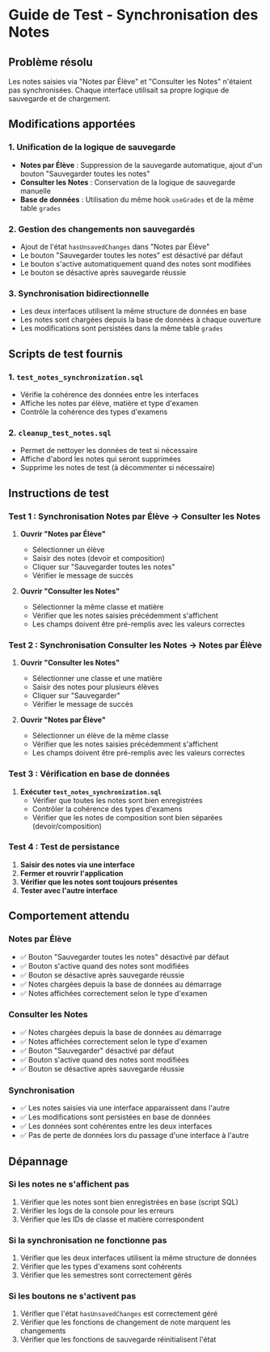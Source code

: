 # Guide de Test - Synchronisation des Notes

## Problème résolu
Les notes saisies via "Notes par Élève" et "Consulter les Notes" n'étaient pas synchronisées. Chaque interface utilisait sa propre logique de sauvegarde et de chargement.

## Modifications apportées

### 1. Unification de la logique de sauvegarde
- **Notes par Élève** : Suppression de la sauvegarde automatique, ajout d'un bouton "Sauvegarder toutes les notes"
- **Consulter les Notes** : Conservation de la logique de sauvegarde manuelle
- **Base de données** : Utilisation du même hook `useGrades` et de la même table `grades`

### 2. Gestion des changements non sauvegardés
- Ajout de l'état `hasUnsavedChanges` dans "Notes par Élève"
- Le bouton "Sauvegarder toutes les notes" est désactivé par défaut
- Le bouton s'active automatiquement quand des notes sont modifiées
- Le bouton se désactive après sauvegarde réussie

### 3. Synchronisation bidirectionnelle
- Les deux interfaces utilisent la même structure de données en base
- Les notes sont chargées depuis la base de données à chaque ouverture
- Les modifications sont persistées dans la même table `grades`

## Scripts de test fournis

### 1. `test_notes_synchronization.sql`
- Vérifie la cohérence des données entre les interfaces
- Affiche les notes par élève, matière et type d'examen
- Contrôle la cohérence des types d'examens

### 2. `cleanup_test_notes.sql`
- Permet de nettoyer les données de test si nécessaire
- Affiche d'abord les notes qui seront supprimées
- Supprime les notes de test (à décommenter si nécessaire)

## Instructions de test

### Test 1 : Synchronisation Notes par Élève → Consulter les Notes

1. **Ouvrir "Notes par Élève"**
   - Sélectionner un élève
   - Saisir des notes (devoir et composition)
   - Cliquer sur "Sauvegarder toutes les notes"
   - Vérifier le message de succès

2. **Ouvrir "Consulter les Notes"**
   - Sélectionner la même classe et matière
   - Vérifier que les notes saisies précédemment s'affichent
   - Les champs doivent être pré-remplis avec les valeurs correctes

### Test 2 : Synchronisation Consulter les Notes → Notes par Élève

1. **Ouvrir "Consulter les Notes"**
   - Sélectionner une classe et une matière
   - Saisir des notes pour plusieurs élèves
   - Cliquer sur "Sauvegarder"
   - Vérifier le message de succès

2. **Ouvrir "Notes par Élève"**
   - Sélectionner un élève de la même classe
   - Vérifier que les notes saisies précédemment s'affichent
   - Les champs doivent être pré-remplis avec les valeurs correctes

### Test 3 : Vérification en base de données

1. **Exécuter `test_notes_synchronization.sql`**
   - Vérifier que toutes les notes sont bien enregistrées
   - Contrôler la cohérence des types d'examens
   - Vérifier que les notes de composition sont bien séparées (devoir/composition)

### Test 4 : Test de persistance

1. **Saisir des notes via une interface**
2. **Fermer et rouvrir l'application**
3. **Vérifier que les notes sont toujours présentes**
4. **Tester avec l'autre interface**

## Comportement attendu

### Notes par Élève
- ✅ Bouton "Sauvegarder toutes les notes" désactivé par défaut
- ✅ Bouton s'active quand des notes sont modifiées
- ✅ Bouton se désactive après sauvegarde réussie
- ✅ Notes chargées depuis la base de données au démarrage
- ✅ Notes affichées correctement selon le type d'examen

### Consulter les Notes
- ✅ Notes chargées depuis la base de données au démarrage
- ✅ Notes affichées correctement selon le type d'examen
- ✅ Bouton "Sauvegarder" désactivé par défaut
- ✅ Bouton s'active quand des notes sont modifiées
- ✅ Bouton se désactive après sauvegarde réussie

### Synchronisation
- ✅ Les notes saisies via une interface apparaissent dans l'autre
- ✅ Les modifications sont persistées en base de données
- ✅ Les données sont cohérentes entre les deux interfaces
- ✅ Pas de perte de données lors du passage d'une interface à l'autre

## Dépannage

### Si les notes ne s'affichent pas
1. Vérifier que les notes sont bien enregistrées en base (script SQL)
2. Vérifier les logs de la console pour les erreurs
3. Vérifier que les IDs de classe et matière correspondent

### Si la synchronisation ne fonctionne pas
1. Vérifier que les deux interfaces utilisent la même structure de données
2. Vérifier que les types d'examens sont cohérents
3. Vérifier que les semestres sont correctement gérés

### Si les boutons ne s'activent pas
1. Vérifier que l'état `hasUnsavedChanges` est correctement géré
2. Vérifier que les fonctions de changement de note marquent les changements
3. Vérifier que les fonctions de sauvegarde réinitialisent l'état

